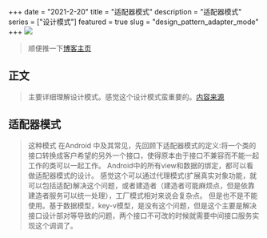 +++
date = "2021-2-20"
title = "适配器模式"
description = "适配器模式"
series = ["设计模式"]
featured = true
slug = "design_pattern_adapter_mode"
+++
![](https://gitee.com/lalalaxiaowifi/pictures/raw/master/image/%E6%97%A5%E5%B8%B8%E6%90%AC%E7%A0%96%E5%A4%B4.png)
> 顺便推一下[博客主页](http://lalalaxiaowifi.gitee.io/pictures/)
## 正文
> 主要详细理解设计模式。感觉这个设计模式蛮重要的。[内容来源](http://c.biancheng.net/view/1330.html)
## 适配器模式
> 这种模式 在Android 中及其常见，先回顾下适配器模式的定义:将一个类的接口转换成客户希望的另外一个接口，使得原本由于接口不兼容而不能一起工作的类可以一起工作。
> Android中的所有view和数据的绑定，都可以看做适配器模式的设计。
> 感觉这个可以通过代理模式(扩展真实对象功能，就可以包括适配)解决这个问题，或者建造者（建造者可能麻烦点，但是依靠建造者服务可以统一处理），工厂模式相对来说会复杂点。
> 但是也不是不能使用。基于数据模型，key-v模型，是没有这个问题，但是这个主要是解决接口设计部对等导致的问题，两个接口不可改的时候就需要中间接口服务实现这个调调了。
